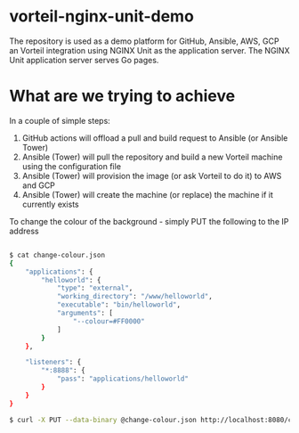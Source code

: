 # vorteil-nginx-unit-demo

The repository is used as a demo platform for GitHub, Ansible, AWS, GCP an Vorteil integration using NGINX Unit as the application server. The NGINX Unit application server serves Go pages.


# What are we trying to achieve
In a couple of simple steps:

1. GitHub actions will offload a pull and build request to Ansible (or Ansible Tower)
2. Ansible (Tower) will pull the repository and build a new Vorteil machine using the configuration file
3. Ansible (Tower) will provision the image (or ask Vorteil to do it) to AWS and GCP
4. Ansible (Tower) will create the machine (or replace) the machine if it currently exists

To change the colour of the background - simply PUT the following to the IP address

```bash

$ cat change-colour.json 
{
	"applications": {
		"helloworld": {
			"type": "external",
			"working_directory": "/www/helloworld",
			"executable": "bin/helloworld",
			"arguments": [
				"--colour=#FF0000"
			]
		}
	},

	"listeners": {
		"*:8888": {
			"pass": "applications/helloworld"
		}
	}
}

$ curl -X PUT --data-binary @change-colour.json http://localhost:8080/config

```
